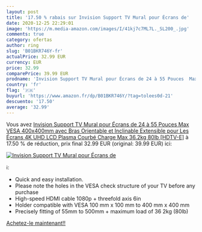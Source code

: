 ```yaml
---
layout: post
title: '17.50 % rabais sur Invision Support TV Mural pour Écrans de'
date: 2020-12-25 22:29:01
image: 'https://m.media-amazon.com/images/I/41kj7c7ML7L._SL200_.jpg'
comments: true
category: ofertas
author: ring
slug: 'B01BKR746Y-fr'
actualPrice: 32.99 EUR
currency: EUR
price: 32.99
comparePrice: 39.99 EUR
prodname: 'Invision Support TV Mural pour Écrans de 24 à 55 Pouces  Max VESA 400x400mm avec Bras Orientable et Inclinable Extensible pour Les Écrans 4K UHD LCD Plasma Courbé  Charge Max 36.2kg  80lb  [HDTV-E]'
country: 'fr'
flag: '🇫🇷'
buyurl: 'https://www.amazon.fr/dp/B01BKR746Y/?tag=tolees0d-21'
descuento: '17.50'
average: '32.99'
---
```


Vous avez [Invision Support TV Mural pour Écrans de 24 à 55 Pouces  Max VESA 400x400mm avec Bras Orientable et Inclinable Extensible pour Les Écrans 4K UHD LCD Plasma Courbé  Charge Max 36.2kg  80lb  [HDTV-E]](https://www.amazon.fr/dp/B01BKR746Y/?tag=tolees0d-21)  à  17.50 % de réduction, prix final  32.99 EUR (original: 39.99 EUR) ici:

[![Invision Support TV Mural pour Écrans de](https://m.media-amazon.com/images/I/41kj7c7ML7L._SL200_.jpg)](https://www.amazon.fr/dp/B01BKR746Y/?tag=tolees0d-21)

ℹ️:

- Quick and easy installation.
- Please note the holes in the VESA check structure of your TV before any purchase
- High-speed HDMI cable 1080p + threefold axis 6in
- Holder compatible with VESA 100 mm x 100 mm to 400 mm x 400 mm
- Precisely fitting of 55mm to 500mm + maximum load of 36 2kg (80lb)

[Achetez-le maintenant!!](https://www.amazon.fr/dp/B01BKR746Y/?tag=tolees0d-21)
